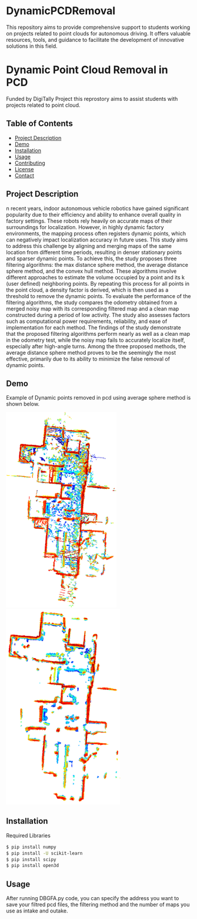 # DynamicPCDRemoval
This repository aims to provide comprehensive support to students working on projects related to point clouds for autonomous driving. It offers valuable resources, tools, and guidance to facilitate the development of innovative solutions in this field. 

# Dynamic Point Cloud Removal in PCD

Funded by DigiTally Project this reprostory aims to assist students with projects related to point cloud. 

## Table of Contents

- [Project Description](#project-description)
- [Demo](#demo)
- [Installation](#installation)
- [Usage](#usage)
- [Contributing](#contributing)
- [License](#license)
- [Contact](#contact)

## Project Description

n recent years, indoor autonomous vehicle robotics have gained significant
popularity due to their efficiency and ability to enhance overall quality in factory
settings. These robots rely heavily on accurate maps of their surroundings for
localization. However, in highly dynamic factory environments, the mapping process
often registers dynamic points, which can negatively impact localization accuracy
in future uses. This study aims to address this challenge by aligning and merging
maps of the same location from different time periods, resulting in denser stationary
points and sparser dynamic points. To achieve this, the study proposes three filtering
algorithms: the max distance sphere method, the average distance sphere method, and
the convex hull method. These algorithms involve different approaches to estimate the
volume occupied by a point and its k (user defined) neighboring points. By repeating
this process for all points in the point cloud, a density factor is derived, which is then
used as a threshold to remove the dynamic points. To evaluate the performance of
the filtering algorithms, the study compares the odometry obtained from a merged
noisy map with its corresponding filtered map and a clean map constructed during a
period of low activity. The study also assesses factors such as computational power
requirements, reliability, and ease of implementation for each method. The findings of
the study demonstrate that the proposed filtering algorithms perform nearly as well as
a clean map in the odometry test, while the noisy map fails to accurately localize itself,
especially after high-angle turns. Among the three proposed methods, the average
distance sphere method proves to be the seemingly the most effective, primarily due to
its ability to minimize the false removal of dynamic points. 

## Demo

Example of Dynamic points removed in pcd using average sphere method is shown below.

<div>
  <img src="md1.png" alt="Dynamic Map" width="300"/>
  <img src="mf1.png" alt="Filtered" width="310"/>
</div>

## Installation

Required Libraries

```bash
$ pip install numpy
$ pip install -U scikit-learn
$ pip install scipy
$ pip install open3d 
```

## Usage  

After running DBGFA.py code, you can specify the address you want to save your filtred pcd files, the filtering method and the number of maps you use as intake and outake. 


